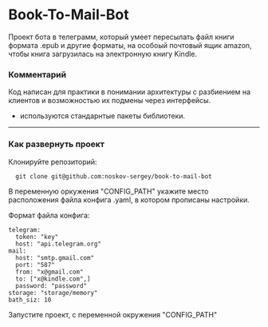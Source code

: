 # Book-To-Mail-Bot
Проект бота в телеграмм, который умеет пересылать файл книги формата .epub и другие форматы, на особоый почтовый ящик amazon, чтобы книга загрузилась на электронную книгу Kindle.

### Комментарий
Код написан для практики в понимании архитектуры с разбиением на клиентов и возможностью их подмены через интерфейсы.
* используются стандарнтые пакеты библиотеки.
____
### Как развернуть проект

Клонируйте репозиторий:

```
  git clone git@github.com:noskov-sergey/book-to-mail-bot
```

В переменную оркужения "CONFIG_PATH" укажите место расположения файла конфига .yaml, в котором прописаны настройки.

Формат файла конфига:
```
telegram:
  token: "key"
  host: "api.telegram.org"
mail:
  host: "smtp.gmail.com"
  port: "587"
  from: "x@gmail.com"
  to: ["x@kindle.com",]
  password: "password"
storage: "storage/memory"
bath_siz: 10
```

Запустите проект, c переменной окружения "CONFIG_PATH"
